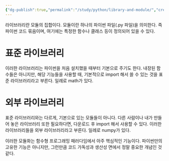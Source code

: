 ```yaml
---
{"dg-publish":true,"permalink":"/study/python/library-and-module/","created":"2024-01-04T20:03:40.000+09:00","updated":"2025-01-14T15:33:46.000+09:00"}
---
```


라이브러리란 모듈의 집합이다. 모듈이란 하나의 파이썬 파일(.py 파일)을 의미한다. 즉 파이썬 코드 묶음이며, 여기에는 특정한 함수나 클래스 등이 정의되어 있을 수 있다.

# 표준 라이브러리
이러한 라이브러리는 파이썬을 처음 설치했을 때부터 기본으로 주기도 한다. 내장된 함수들은 아니지만, 해당 기능들을 사용할 때, 기본적으로 import 해서 쓸 수 있는 것을 표준 라이브러리라고 부른다.
일례로 math가 있다.

# 외부 라이브러리
표준 라이브러리와는 다르게, 기본으로 있는 모듈들이 아니다. 다른 사람이나 내가 만들어 놓은 라이브러리 또한 필요하다면, 다운로드 후 import 해서 사용할 수 있다. 이러한 라이브러리들을 외부 라이브러리라고 부른다.
일례로 numpy가 있다.


이러한 모듈화는 함수형 프로그래밍 패러다임에서 아주 핵심적인 기능이다. 파이썬만의 고유한 기능은 아니지만, 그런만큼 코드 가독성과 생산성 면에서 정말 중요한 개념인 것 같다.